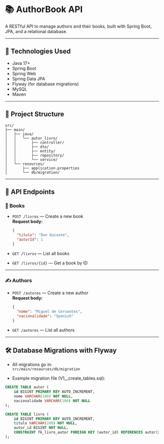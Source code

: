 # 📚 AuthorBook API

A RESTful API to manage authors and their books, built with Spring Boot, JPA, and a relational database.

---

## 🔧 Technologies Used

- Java 17+
- Spring Boot
- Spring Web
- Spring Data JPA
- Flyway (for database migrations)
- MySQL
- Maven

---

## 📁 Project Structure

```
src/
├── main/
│   ├── java/
│   │   └── autor_livro/
│   │       ├── controller/
│   │       ├── dto/
│   │       ├── entity/
│   │       ├── repository/
│   │       └── service/
│   └── resources/
│       ├── application.properties
│       └── db/migration/
```

---

## 🚀 API Endpoints

### 📘 Books

- `POST /livros` — Create a new book  
  **Request body:**
  ```json
  {
    "titulo": "Don Quixote",
    "autorId": 1
  }
  ```

- `GET /livros` — List all books

- `GET /livros/{id}` — Get a book by ID

---

### ✍️ Authors

- `POST /autores` — Create a new author  
  **Request body:**
  ```json
  {
    "nome": "Miguel de Cervantes",
    "nacionalidade": "Spanish"
  }
  ```

- `GET /autores` — List all authors

---

## 🛠️ Database Migrations with Flyway

- All migrations go in:  
  `src/main/resources/db/migration`

- Example migration file (V1__create_tables.sql):

```sql
CREATE TABLE autor (
    id BIGINT PRIMARY KEY AUTO_INCREMENT,
    nome VARCHAR(100) NOT NULL,
    nacionalidade VARCHAR(100) NOT NULL
);

CREATE TABLE livro (
    id BIGINT PRIMARY KEY AUTO_INCREMENT,
    titulo VARCHAR(200) NOT NULL,
    autor_id BIGINT NOT NULL,
    CONSTRAINT fk_livro_autor FOREIGN KEY (autor_id) REFERENCES autor(id)
);
```
